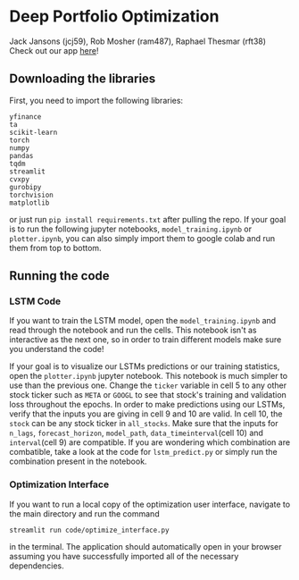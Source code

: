 # Deep Portfolio Optimization
Jack Jansons (jcj59), Rob Mosher (ram487), Raphael Thesmar (rft38)  
Check out our app [here](https://deep-portfolio-optimization.streamlit.app/)!

## Downloading the libraries
First, you need to import the following libraries:
```
yfinance
ta
scikit-learn
torch
numpy
pandas
tqdm
streamlit
cvxpy
gurobipy
torchvision
matplotlib
```
or just run `pip install requirements.txt` after pulling the repo. If your goal is to run the following jupyter notebooks, `model_training.ipynb` or `plotter.ipynb`, you can also simply import them to google colab and run them from top to bottom.

## Running the code

### LSTM Code

If you want to train the LSTM model, open the `model_training.ipynb` and read through the notebook and run the cells. This notebook isn't as interactive as the next one, so in order to train different models make sure you understand the code!

If your goal is to visualize our LSTMs predictions or our training statistics, open the `plotter.ipynb` jupyter notebook. This notebook is much simpler to use than the previous one. Change the `ticker` variable in cell 5 to any other stock ticker such as `META` or `GOOGL` to see that stock's training and validation loss throughout the epochs. In order to make predictions using our LSTMs, verify that the inputs you are giving in cell 9 and 10 are valid. In cell 10, the `stock` can be any stock ticker in `all_stocks`. Make sure that the inputs for `n_lags`, `forecast_horizon`, `model_path`, `data_timeinterval`(cell 10) and `interval`(cell 9) are compatible. If you are wondering which combination are combatible, take a look at the code for `lstm_predict.py` or simply run the combination present in the notebook.

### Optimization Interface
If you want to run a local copy of the optimization user interface, navigate to the main directory and run the command 
```
streamlit run code/optimize_interface.py
```
in the terminal. The application should automatically open in your browser assuming you have successfully imported all of the necessary dependencies.
